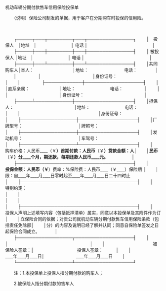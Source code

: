



机动车辆分期付款售车信用保险投保单



 

　　（说明）保险公司制发的单据，用于客户在分期购车时投保的信用险。

　　


　　┌─────┬───┬────────┬───┬───────────────┐
　　│　投保人　│地址　│　　　　　　　　│ 电话 │　　　　　　　　　　　　　　　│
　　├─────┼───┼────────┼───┼───────────────┤
　　│ 被投保人 │地址　│　　　　　　　　│ 电话 │　　　　　　　　　　　　　　　│
　　├─────┼───┴────────┼───┴───────────────┤
　　│共同购车人│本人：　　　　　　　　　│地址：　　　　　　　　 电话：　　　　 │
　　│　　　　　│　　　　　　　　　　　　│身份证号：　　　　　　　　　　　　　　│
　　│　　　　　├────────────┼───────────────────┤
　　│　　　　　│直系亲属：　　　　　　　│地址：　　　　　　　　电话：　　　　　│
　　│　　　　　│　　　　　　　　　　　　│身份证号：　　　　　　　　　　　　　　│
　　├─────┴────────────┼───────────────────┤
　　│担保人：　　　　　　　　　　　　　　│地址：　　　　　　　　电话：　　　　　│
　　│　　　　　　　　　　　　　　　　　　│身份证号：　　　　　　　　　　　　　　│
　　├──────────────────┼───────────────────┤
　　│厂牌型号：　　　　　　　　　　　　　│牌照号：　　　　　　　　　　　　　　　│
　　├──────────────────┼───────────────────┤
　　│发动机号：　　　　　　　　　　　　　│车驾号：　　　　　　　　　　　　　　　│
　　├──────────────────┴───────────────────┤
　　│　　购车价格：人民币____（￥____）首期付款：人民币____（￥____）贷款金额：人│
　　│民币____（￥____）分____个月，____期还款，每期还款人民币____元。　　　　　　│
　　├──────────────────────────────────────┤
　　│　　投保金额：人民币____（￥____）费率：%保险费：人民币____（￥____）保险期 │
　　│限：自____年____月____日零时起至____年____月____日二十四时止　　　　　　　　│
　　├──────────────────────────────────────┤
　　│　　特别约定：　　　　　　　　　　　　　　　　　　　　　　　　　　　　　　　│
　　│　　　　　　　　　　　　　　　　　　　　　　　　　　　　　　　　　　　　　　│
　　│　　　　　　　　　　　　　　　　　　　　　　　　　　　　　　　　　　　　　　│
　　├──────────────────────────────────────┤
　　│　　投保人声明上述填写内容（包括抵押清单）属实，同意以本投保单及其附件作为订│
　　│立保险合同的依据；对贵公司就机动车辆分期付款售车信用保险条款（包括责任免除部│
　　│分）的内容及说明已经了解并认同；同意自保险单签发之日起保险合同成立。　　　　│
　　├──────────────────┬───────────────────┤
　　│　　　　　　　　　　　　　　　　　　│　　　　　　　　　　　　　　　　　　　│
　　│　　　　　　　　　　　被保险人签章：│　　　　　　　　　　投保人签章：　　　│
　　│　　　　　　　　　____年____月____日│　　　　　　　 ____年____月____日　　 │
　　└──────────────────┴───────────────────┘
　　


　　注：1.本投保单上投保人指分期付款的购车人；

　　2.被保险人指分期付款的售车人